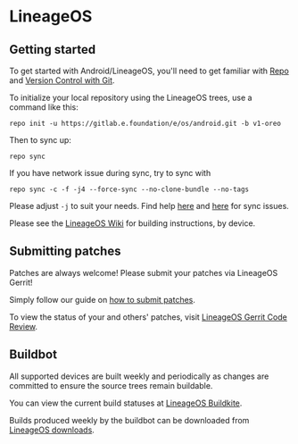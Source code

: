 LineageOS
===========

Getting started
---------------

To get started with Android/LineageOS, you'll need to get
familiar with [Repo](https://source.android.com/source/using-repo.html) and [Version Control with Git](https://source.android.com/source/version-control.html).

To initialize your local repository using the LineageOS trees, use a command like this:
```
repo init -u https://gitlab.e.foundation/e/os/android.git -b v1-oreo
```
Then to sync up:
```
repo sync
```

If you have network issue during sync, try to sync with
```
repo sync -c -f -j4 --force-sync --no-clone-bundle --no-tags
```

Please adjust `-j` to suit your needs. Find help [here](https://source.android.com/setup/build/known-issues) and [here](https://source.android.com/setup/build/downloading#troubleshooting-network-issues) for sync issues.

Please see the [LineageOS Wiki](https://wiki.lineageos.org/) for building instructions, by device.


Submitting patches
------------------
Patches are always welcome! Please submit your patches via LineageOS Gerrit!

Simply follow our guide on [how to submit patches](https://wiki.lineageos.org/submitting-patch-howto.html).

To view the status of your and others' patches, visit [LineageOS Gerrit Code Review](https://review.lineageos.org/).


Buildbot
--------

All supported devices are built weekly and periodically as changes are committed to ensure the source trees remain buildable.

You can view the current build statuses at [LineageOS Buildkite](https://buildkite.com/lineageos).

Builds produced weekly by the buildbot can be downloaded from [LineageOS downloads](https://download.lineageos.org/).
